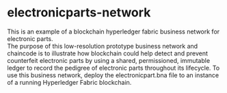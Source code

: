 # electronicparts-network
This is an example of a blockchain hyperledger fabric business network for electronic parts.  
The purpose of this low-resolution prototype business network and chaincode is to illustrate how blockchain could help detect and prevent counterfeit electronic parts by using a shared, permissioned, immutable ledger to record the pedigree of electronic parts throughout its lifecycle.
To use this business network, deploy the electronicpart.bna file to an instance of a running Hyperledger Fabric blockchain.  
